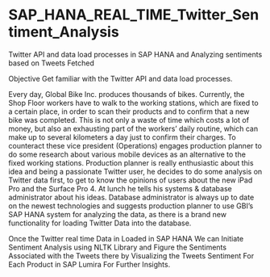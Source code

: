 # SAP_HANA_REAL_TIME_Twitter_Sentiment_Analysis
Twitter API and data load processes in SAP HANA and Analyzing sentiments based on Tweets Fetched

Objective
Get familiar with the Twitter API and data load processes.

Every day, Global Bike Inc. produces thousands of bikes. Currently, the Shop Floor workers have to walk to the working
stations, which are fixed to a certain place, in order to scan their products and to confirm that a new bike was completed.
This is not only a waste of time which costs a lot of money, but also an exhausting part of the workers’ daily routine,
which can make up to several kilometers a day just to confirm their charges. To counteract these vice president (Operations)
engages production planner to do some research about various mobile devices as an alternative to the fixed working stations.
Production planner is really enthusiastic about this idea and being a passionate Twitter user, he decides to do some analysis
on Twitter data first, to get to know the opinions of users about the new iPad Pro and the Surface Pro 4. At lunch he tells his
systems & database administrator about his ideas. Database administrator is always up to date on the newest technologies and 
suggests production planner to use GBI’s SAP HANA system for analyzing the data, as there is a brand new functionality for
loading Twitter Data into the database.

Once the Twitter real time Data in Loaded in SAP HANA 
We can Initiate Sentiment Analysis using NLTK Library and Figure the Sentiments Associated with the Tweets
there by Visualizing the Tweets Sentiment For Each Product in SAP Lumira For Further Insights.




